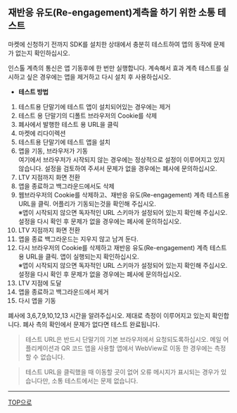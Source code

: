 ## 재반응 유도(Re-engagement)계측을 하기 위한 소통 테스트

마켓에 신청하기 전까지 SDK를 설치한 상태에서 충분히 테스트하여 앱의 동작에 문제가 없는지 확인하십시오.

인스톨 계측의 통신은 앱 기동후에 한 번만 실행합니다. 계속해서 효과 계측 테스트를 실시하고 싶은 경우에는 앱을 제거하고 다시 설치 후 사용하십시오.

* **테스트 방법**

1. 테스트용 단말기에 테스트 앱이 설치되어있는 경우에는 제거
1. 테스트 용 단말기의 디폴트 브라우저의 Cookie를 삭제
1. 폐사에서 발행한 테스트 용 URL을 클릭
1. 마켓에 리다이렉션
1. 테스트용 단말기에 테스트 앱을 설치<br />
1. 앱을 기동, 브라우저가 기동<br />
여기에서 브라우저가 시작되지 않는 경우에는 정상적으로 설정이 이루어지고 있지 않습니다. 설정을 검토하여 주셔서 문제가 없을 경우에는 폐사에 문의하십시오.
1. LTV 지점까지 화면 전환<br />
1. 앱을 종료하고 백그라운드에서도 삭제<br />
1. 웹브라우저의 Cookie를 삭제하고、재반응 유도(Re-engagement) 계측 테스트용 URL을 클릭. 어플리가 기동되는것을 확인해 주십시오.<br />
※앱이 시작되지 않으면 독자적인 URL 스키마가 설정되어 있는지 확인해 주십시오.<br />
설정을 다시 확인 후 문제가 없을 경우에는 폐사에 문의하십시오.<br />
1. LTV 지점까지 화면 전환<br />
1. 앱을 종료 백그라운드는 지우지 않고 남겨 둔다.
1. 다시 브라우저의 Cookie를 삭제하고 재반응 유도(Re-engagement) 계측 테스트 용 URL을 클릭. 앱이 실행되는지 확인하십시오.<br />
※앱이 시작되지 않으면 독자적인 URL 스키마가 설정되어 있는지 확인해 주십시오.<br />
설정을 다시 확인 후 문제가 없을 경우에는 폐사에 문의하십시오.<br />
1. LTV 지점에 도달
1. 앱을 종료하고 백그라운드에서 제거
1. 다시 앱을 기동

폐사에 3,6,7,9,10,12,13 시간을 알려주십시오. 제대로 측정이 이루어지고 있는지 확인합니다. 폐사 측의 확인에서 문제가 없다면 테스트 완료됩니다.

> 테스트 URL은 반드시 단말기의 기본 브라우저에서 요청되도록하십시오. 메일 어플리케이션과 QR 코드 앱을 사용할 앱에서 WebView로 이동 한 경우에는 측정 할 수 없습니다.


> 테스트 URL을 클릭했을 때 이동할 곳이 없어 오류 메시지가 표시되는 경우가 있습니다만, 소통 테스트에서는 문제 없습니다.

---
[TOP으로](/lang/ko/README.md)
